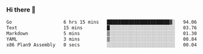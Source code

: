 ### Hi there 👋

<!--
**yeya24/yeya24** is a ✨ _special_ ✨ repository because its `README.md` (this file) appears on your GitHub profile.

Here are some ideas to get you started:

- 🔭 I’m currently working on ...
- 🌱 I’m currently learning ...
- 👯 I’m looking to collaborate on ...
- 🤔 I’m looking for help with ...
- 💬 Ask me about ...
- 📫 How to reach me: ...
- 😄 Pronouns: ...
- ⚡ Fun fact: ...
-->

<!--START_SECTION:waka-->

```txt
Go                   6 hrs 15 mins   ███████████████████████▓░   94.06 %
Text                 15 mins         █░░░░░░░░░░░░░░░░░░░░░░░░   03.76 %
Markdown             5 mins          ▒░░░░░░░░░░░░░░░░░░░░░░░░   01.30 %
YAML                 3 mins          ▒░░░░░░░░░░░░░░░░░░░░░░░░   00.84 %
x86 Plan9 Assembly   0 secs          ░░░░░░░░░░░░░░░░░░░░░░░░░   00.04 %
```

<!--END_SECTION:waka-->
